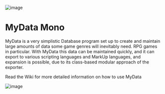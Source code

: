 ![image](https://user-images.githubusercontent.com/11202073/45264687-eb192380-b440-11e8-858d-79c9d5ac5420.png)

# MyData Mono

MyData is a very simplistic Database program set up to create and maintain large amounts of data some game genres will inevitably need. RPG games in particular.
With MyData this data can be maintained quickly, and it can export to various scripting languages and MarkUp languages, and expansion is possible, due to its class-based modular approach of the exporter.

Read the Wiki for more detailed information on how to use MyData


![image](https://user-images.githubusercontent.com/11202073/46367176-38be3000-c67d-11e8-866a-234866a07f53.png)
